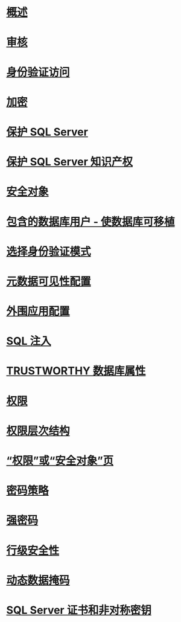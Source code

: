 # [概述](security-center-for-sql-server-database-engine-and-azure-sql-database.md)  
# [审核](auditing/index.md)
# [身份验证访问](authentication-access/index.md)
# [加密](encryption/index.md)
# [保护 SQL Server](securing-sql-server.md)  
# [保护 SQL Server 知识产权](protecting-your-sql-server-intellectual-property.md)  
# [安全对象](securables.md)  
# [包含的数据库用户 - 使数据库可移植](contained-database-users-making-your-database-portable.md)  
# [选择身份验证模式](choose-an-authentication-mode.md)  
# [元数据可见性配置](metadata-visibility-configuration.md)  
# [外围应用配置](surface-area-configuration.md)  
# [SQL 注入](sql-injection.md)  
# [TRUSTWORTHY 数据库属性](trustworthy-database-property.md)  
# [权限](permissions-database-engine.md)  
# [权限层次结构](permissions-hierarchy-database-engine.md)  
# [“权限”或“安全对象”页](permissions-or-securables-page.md)  
# [密码策略](password-policy.md)  
# [强密码](strong-passwords.md)  
# [行级安全性](row-level-security.md)  
# [动态数据掩码](dynamic-data-masking.md)  
# [SQL Server 证书和非对称密钥](sql-server-certificates-and-asymmetric-keys.md)  
